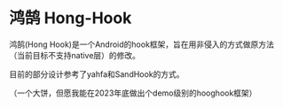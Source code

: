 # 鸿鹄 Hong-Hook

鸿鹄(Hong Hook)是一个Android的hook框架，旨在用非侵入的方式做原方法（当前目标不支持native层）的修改。

目前的部分设计参考了yahfa和SandHook的方式。


（一个大饼，但愿我能在2023年底做出个demo级别的hooghook框架）

